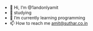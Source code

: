 - 👋 Hi, I’m @1andonlyamit
- 👀 studying
- 🌱 I’m currently learning programming
- 📫 How to reach me amit@suthar.co.in

<!---
1andonlyamit is a ✨ special ✨ repository because its `README.md` (this file) appears on your GitHub profile.
You can click the Preview link to take a look at your changes.
--->
